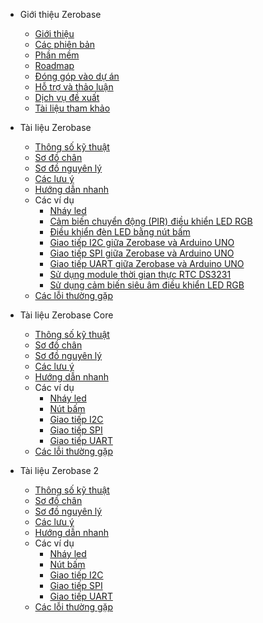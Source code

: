 - Giới thiệu Zerobase
  - [Giới thiệu](vi/introduction/introduction.md)
  - [Các phiên bản](vi/introduction/version.md)
  - [Phần mềm](vi/introduction/software.md)
  - [Roadmap](vi/introduction/roadmap.md)
  - [Đóng góp vào dự án](vi/introduction/contribution.md)
  - [Hỗ trợ và thảo luận](vi/introduction/support.md)
  - [Dịch vụ đề xuất](vi/introduction/service.md)
  - [Tài liệu tham khảo](vi/introduction/reference.md)

- Tài liệu Zerobase
  - [Thông số kỹ thuật](vi/zerobase/specs.md)
  - [Sơ đồ chân](vi/zerobase/pinout.md)
  - [Sơ đồ nguyên lý](vi/zerobase/schematic.md)
  - [Các lưu ý](vi/zerobase/notes.md)
  - [Hướng dẫn nhanh](vi/zerobase/quickstart.md)
  - Các ví dụ
    - [Nháy led](vi/zerobase/examples/blink.md)
    - [Cảm biến chuyển động (PIR) điều khiển LED RGB](vi/zerobase/examples/pir.md)
    - [Điều khiển đèn LED bằng nút bấm](vi/zerobase/examples/button.md)
    - [Giao tiếp I2C giữa Zerobase và Arduino UNO](vi/zerobase/examples/i2c.md)
    - [Giao tiếp SPI giữa Zerobase và Arduino UNO](vi/zerobase/examples/spi.md)
    - [Giao tiếp UART giữa Zerobase và Arduino UNO](vi/zerobase/examples/uart.md)
    - [Sử dụng module thời gian thực RTC DS3231](vi/zerobase/examples/rtc.md)
    - [Sử dụng cảm biến siêu âm điều khiển LED RGB](vi/zerobase/examples/ultrasonicSensor.md)
  - [Các lỗi thường gặp](vi/zerobase/examples/troubleshooting.md)

- Tài liệu Zerobase Core
  - [Thông số kỹ thuật](vi/zerobase-core/specs.md)
  - [Sơ đồ chân](vi/zerobase-core/pinout.md)
  - [Sơ đồ nguyên lý](vi/zerobase-core/schematic.md)
  - [Các lưu ý](vi/zerobase-core/notes.md)
  - [Hướng dẫn nhanh](vi/zerobase-core/quickstart.md)
  - Các ví dụ
    - [Nháy led](vi/zerobase-core/examples/blink.md)
    - [Nút bấm](vi/zerobase-core/examples/button.md)
    - [Giao tiếp I2C](vi/zerobase-core/examples/i2c.md)
    - [Giao tiếp SPI](vi/zerobase-core/examples/spi.md)
    - [Giao tiếp UART](vi/zerobase-core/examples/uart.md)
  - [Các lỗi thường gặp](vi/zerobase-core/examples/troubleshooting.md)

- Tài liệu Zerobase 2
  - [Thông số kỹ thuật](vi/zerobase-2/specs.md)
  - [Sơ đồ chân](vi/zerobase-2/pinout.md)
  - [Sơ đồ nguyên lý](vi/zerobase-2/schematic.md)
  - [Các lưu ý](vi/zerobase-2/notes.md)
  - [Hướng dẫn nhanh](vi/zerobase-2/quickstart.md)
  - Các ví dụ
    - [Nháy led](vi/zerobase-2/examples/blink.md)
    - [Nút bấm](vi/zerobase-2/examples/button.md)
    - [Giao tiếp I2C](vi/zerobase-2/examples/i2c.md)
    - [Giao tiếp SPI](vi/zerobase-2/examples/spi.md)
    - [Giao tiếp UART](vi/zerobase-2/examples/uart.md)
  - [Các lỗi thường gặp](vi/zerobase-2/examples/troubleshooting.md)
